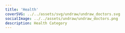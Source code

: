 ```yaml
---
title: 'Health'
coverSVG: ../../assets/svg/undraw/undraw_doctors.svg
socialImage: ../../assets/undraw/undraw_doctors.png
description: Health Category
---
```

